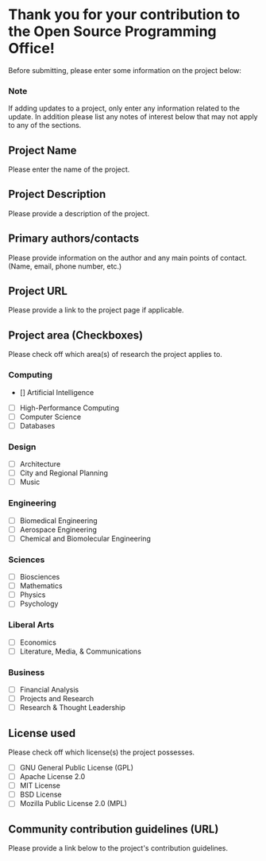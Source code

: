 # Thank you for your contribution to the Open Source Programming Office!
Before submitting, please enter some information on the project below:

### Note
If adding updates to a project, only enter any information related to the update. In addition please list any notes of interest below that may not apply to any of the sections.

## Project Name
Please enter the name of the project.

## Project Description
Please provide a description of the project.

## Primary authors/contacts
Please provide information on the author and any main points of contact. (Name, email, phone number, etc.)

## Project URL
Please provide a link to the project page if applicable.

## Project area (Checkboxes)
Please check off which area(s) of research the project applies to.

### Computing
- [] Artificial Intelligence
- [ ] High-Performance Computing 
- [ ] Computer Science
- [ ] Databases

### Design
- [ ] Architecture
- [ ] City and Regional Planning
- [ ] Music

### Engineering
- [ ] Biomedical Engineering
- [ ] Aerospace Engineering
- [ ] Chemical and Biomolecular Engineering

### Sciences
- [ ] Biosciences
- [ ] Mathematics
- [ ] Physics
- [ ] Psychology

### Liberal Arts
- [ ] Economics
- [ ] Literature, Media, & Communications

### Business
- [ ] Financial Analysis
- [ ] Projects and Research
- [ ] Research & Thought Leadership

## License used
Please check off which license(s) the project possesses.

- [ ] GNU General Public License (GPL)
- [ ] Apache License 2.0
- [ ] MIT License
- [ ] BSD License
- [ ] Mozilla Public License 2.0 (MPL)

## Community contribution guidelines (URL)
Please provide a link below to the project's contribution guidelines.
